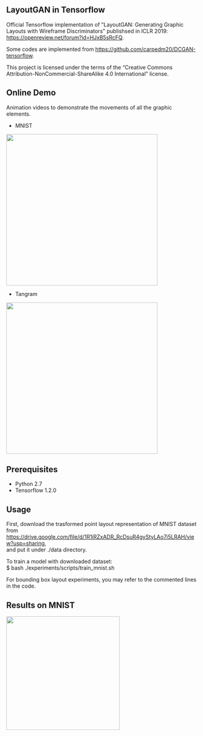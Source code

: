 ## LayoutGAN in Tensorflow

Official Tensorflow implementation of "LayoutGAN: Generating Graphic Layouts with Wireframe Discriminators" publishsed in ICLR 2019: 
https://openreview.net/forum?id=HJxB5sRcFQ. 

Some codes are implemented from https://github.com/carpedm20/DCGAN-tensorflow. 

This project is licensed under the terms of the “Creative Commons Attribution-NonCommercial-ShareAlike 4.0 International” license.

## Online Demo
Animation videos to demonstrate the movements of all the graphic elements. 
- MNIST 
<img src="demo/MNIST.gif" width="400" height="400"> 

- Tangram 
<img src="demo/Tangram.gif" width="400" height="400">

## Prerequisites

- Python 2.7
- Tensorflow 1.2.0


## Usage

First, download the trasformed point layout representation of MNIST dataset from  \
https://drive.google.com/file/d/1R1iRZxADR_RcDsuR4gyStyLAo7i5LRAH/view?usp=sharing, \
and put it under ./data directory.

To train a model with downloaded dataset: \
$ bash ./experiments/scripts/train_mnist.sh

For bounding box layout experiments, you may refer to the commented lines in the code.


## Results on MNIST
<img src="demo/MNIST.jpg" width="300" height="300">
